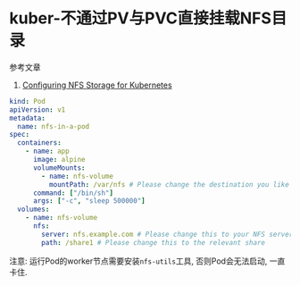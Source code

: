 # kuber-不通过PV与PVC直接挂载NFS目录

参考文章

1. [Configuring NFS Storage for Kubernetes](https://docs.docker.com/ee/ucp/kubernetes/storage/use-nfs-volumes/)

```yml
kind: Pod
apiVersion: v1
metadata:
  name: nfs-in-a-pod
spec:
  containers:
    - name: app
      image: alpine
      volumeMounts:
        - name: nfs-volume
          mountPath: /var/nfs # Please change the destination you like the share to be mounted too
      command: ["/bin/sh"]
      args: ["-c", "sleep 500000"]
  volumes:
    - name: nfs-volume
      nfs:
        server: nfs.example.com # Please change this to your NFS server
        path: /share1 # Please change this to the relevant share
```

注意: 运行Pod的worker节点需要安装`nfs-utils`工具, 否则Pod会无法启动, 一直卡住.
